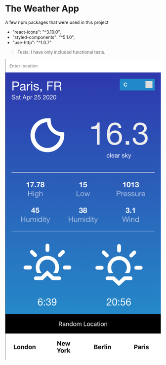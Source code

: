 # The Weather App

A few npm packages that were used in this project

- "react-icons": "^3.10.0",
- "styled-components": "^5.1.0",
- "use-http": "^1.0.7"

> Tests:
> I have only included functional tests.

![Image of App](localhost_3000_.png)
